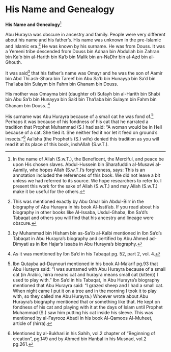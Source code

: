 His Name and Genealogy
======================

**His Name and Genealogy**[^1]

Abu Hurayra was obscure in ancestry and family. People were very
different about his name and his father’s. His name was unknown in the
pre-Islamic and Islamic era.[^2] He was known by his surname. He was
from Douss. It was a Yemeni tribe descended from Douss bin Adnan bin
Abdullah bin Zahran bin Ka’b bin al-Harith bin Ka’b bin Malik bin
an-NaDhr bin al-Azd bin al-Ghouth.

It was said[^3] that his father’s name was Omayr and he was the son of
Aamir bin Abd Thi ash-Shara bin Tareef bin Abu Sa’b bin Hunayya bin Sa’d
bin Tha’laba bin Sulaym bin Fahm bin Ghanam bin Douss.

His mother was Omayma bint (daughter of) Sufayh bin al-Harith bin Shabi
bin Abu Sa’b bin Hunayya bin Sa’d bin Tha’laba bin Sulaym bin Fahm bin
Ghanam bin Douss. [^4]

His surname was Abu Hurayra because of a small cat he was fond of.[^5]
Perhaps it was because of his fondness of his cat that he narrated a
tradition that Prophet Muhammad (S.) had said: “A woman would be in Hell
because of a cat. She tied it. She neither fed it nor let it feed on
ground’s insects.”[^6] Aa’isha (the Prophet’s (S.) wife) denied this
tradition as you will read it at its place of this book, inshAllah
(S.w.T.).

[^1]: In the name of Allah (S.w.T.), the Beneficent, the Merciful, and
peace be upon His chosen slaves. Abdul-Hussein bin Sharafuddin al-Musawi
al-Aamily, who hopes Allah (S.w.T.)’s forgiveness, says: This is an
annotation included the references of this book. We did not leave a bit
unless we had referred to its source. We hope researchers to refer to. I
present this work for the sake of Allah (S.w.T.) and may Allah (S.w.T.)
make it be useful for the others.

[^2]: This was mentioned exactly by Abu Omar bin Abdul-Birr in the
biography of Abu Hurayra in his book Al-Issti’ab. If you read about his
biography in other books like Al-Issaba, Usdul-Ghaba, Ibn Sa’d’s Tabaqat
and others you will find that his ancestry and lineage were obscure.

[^3]: by Muhammad bin Hisham bin as-Sa’ib al-Kalbi mentioned in Ibn
Sa’d’s Tabaqat in Abu Hurayra’s biography and certified by Abu Ahmed
ad-Dimyati as in Ibn Hajar’s Issaba in Abu Hurayra’s biography.

[^4]: As it was mentioned by Ibn Sa’d in his Tabaqat pg. 52, part 2,
vol. 4.

[^5]: Ibn Qutayba ad-Daynouri mentioned in his book Al-Ma’arif pg.93
that Abu Hurayra said: “I was surnamed with Abu Hurayra because of a
small cat (in Arabic, hirra means cat and hurayra means small cat
(kitten)) I used to play with.” Ibn Sa’d in his Tabaqat, in Abu
Hurayra’s biography mentioned that Abu Hurayra said: “I grazed sheep and
I had a small cat. When night came I put it on a tree and in the morning
I took it to play with, so they called me Abu Hurayra.) Whoever wrote
about Abu Hurayra’s biography mentioned that or something like that. He
kept on fondness of his cat and playing with it at the days of Islam
until Prophet Muhammad (S.) saw him putting his cat inside his sleeve.
This was mentioned by al-Fayrooz Abadi in his book Al-Qamoos Al-Muheet,
article of (hirra).

[^6]: Mentioned by al-Bukhari in his Sahih, vol.2 chapter of “Beginning
of creation”, pg.149 and by Ahmed bin Hanbal in his Musnad, vol.2
pg.261.


